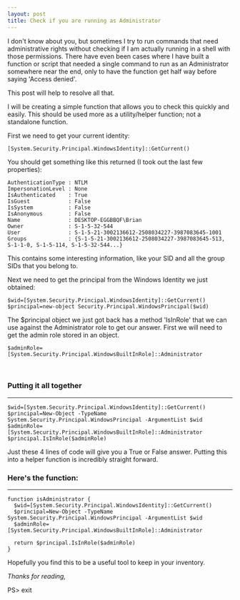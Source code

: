 ```yaml
---
layout: post
title: Check if you are running as Administrator
---
```


I don't know about you, but sometimes I try to run commands that need administrative rights without checking if I am actually running in a shell with those permissions.
There have even been cases where I have built a function or script that needed a single command to run as an Administrator somewhere near the end, only to have the function get half way before saying 'Access denied'.

This post will help to resolve all that.

I will be creating a simple function that allows you to check this quickly and easily.
This should be used more as a utility/helper function; not a standalone function.

First we need to get your current identity:
```
[System.Security.Principal.WindowsIdentity]::GetCurrent()
```
You should get something like this returned (I took out the last few properties):
```
AuthenticationType : NTLM
ImpersonationLevel : None
IsAuthenticated    : True
IsGuest            : False
IsSystem           : False
IsAnonymous        : False
Name               : DESKTOP-EGGBBQF\Brian
Owner              : S-1-5-32-544
User               : S-1-5-21-3002136612-2508034227-3987083645-1001
Groups             : {S-1-5-21-3002136612-2508034227-3987083645-513, S-1-1-0, S-1-5-114, S-1-5-32-544...}
```

This contains some interesting information, like your SID and all the group SIDs that you belong to.
<br>

Next we need to get the principal from the Windows Identity we just obtained:
```
$wid=[System.Security.Principal.WindowsIdentity]::GetCurrent()
$principal=new-object Security.Principal.WindowsPrincipal($wid)
```

The $principal object we just got back has a method 'IsInRole' that we can use against the Administrator role to get our answer.  First we will need to get the admin role stored in an object.
```
$adminRole=[System.Security.Principal.WindowsBuiltInRole]::Administrator
```
<br>

### Putting it all together

-----

```
$wid=[System.Security.Principal.WindowsIdentity]::GetCurrent()
$principal=New-Object -TypeName System.Security.Principal.WindowsPrincipal -ArgumentList $wid
$adminRole=[System.Security.Principal.WindowsBuiltInRole]::Administrator
$principal.IsInRole($adminRole)

```

Just these 4 lines of code will give you a True or False answer.
Putting this into a helper function is incredibly straight forward.

### Here's the function:

-----
```
function isAdministrator {
  $wid=[System.Security.Principal.WindowsIdentity]::GetCurrent()
  $principal=New-Object -TypeName System.Security.Principal.WindowsPrincipal -ArgumentList $wid
  $adminRole=[System.Security.Principal.WindowsBuiltInRole]::Administrator
  
  return $principal.IsInRole($adminRole)
}
```

Hopefully you find this to be a useful tool to keep in your inventory.

*Thanks for reading,*

PS> exit
